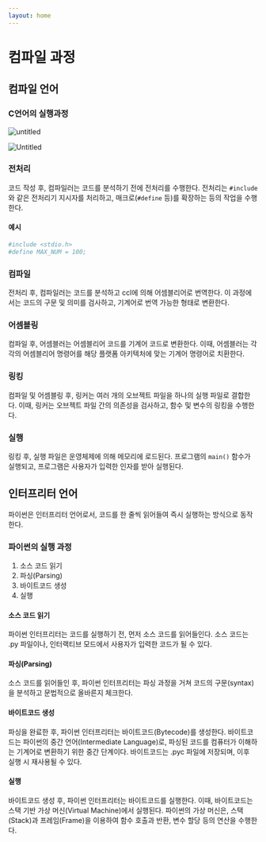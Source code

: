 ```yaml
---
layout: home
---
```


# 컴파일 과정

## 컴파일 언어

### C언어의 실행과정

![untitled](https://user-images.githubusercontent.com/53002135/233057208-6201a9e1-0f1e-4235-a78b-7b2e6363f18f.png)

![Untitled](https://user-images.githubusercontent.com/53002135/233057381-6d04a8c1-bad2-4f1a-8529-659a334749df.png)

### 전처리

코드 작성 후, 컴파일러는 코드를 분석하기 전에 전처리를 수행한다. 전처리는 `#include`와 같은 전처리기 지시자를 처리하고, 매크로(`#define` 등)를 확장하는 등의 작업을 수행한다.

#### 예시

```bash
#include <stdio.h>
#define MAX_NUM = 100;
```

### 컴파일

전처리 후, 컴파일러는 코드를 분석하고  ccl에 의해 어셈블리어로 번역한다. 이 과정에서는 코드의 구문 및 의미를 검사하고, 기계어로 번역 가능한 형태로 변환한다.

### 어셈블링

컴파일 후, 어셈블러는 어셈블리어 코드를 기계어 코드로 변환한다. 이때, 어셈블러는 각각의 어셈블리어 명령어를 해당 플랫폼 아키텍처에 맞는 기계어 명령어로 치환한다.

### 링킹

컴파일 및 어셈블링 후, 링커는 여러 개의 오브젝트 파일을 하나의 실행 파일로 결합한다. 이때, 링커는 오브젝트 파일 간의 의존성을 검사하고, 함수 및 변수의 링킹을 수행한다.

### 실행

링킹 후, 실행 파일은 운영체제에 의해 메모리에 로드된다. 프로그램의 `main()` 함수가 실행되고, 프로그램은 사용자가 입력한 인자를 받아 실행된다.

## 인터프리터 언어

파이썬은 인터프리터 언어로서, 코드를 한 줄씩 읽어들여 즉시 실행하는 방식으로 동작한다. 

### 파이썬의 실행 과정

1. 소스 코드 읽기
2. 파싱(Parsing)
3. 바이트코드 생성
4. 실행

#### 소스 코드 읽기

파이썬 인터프리터는 코드를 실행하기 전, 먼저 소스 코드를 읽어들인다. 소스 코드는 .py 파일이나, 인터랙티브 모드에서 사용자가 입력한 코드가 될 수 있다.

#### 파싱(Parsing)

소스 코드를 읽어들인 후, 파이썬 인터프리터는 파싱 과정을 거쳐 코드의 구문(syntax)을 분석하고 문법적으로 올바른지 체크한다. 

#### 바이트코드 생성

파싱을 완료한 후, 파이썬 인터프리터는 바이트코드(Bytecode)를 생성한다. 바이트코드는 파이썬의 중간 언어(Intermediate Language)로, 파싱된 코드를 컴퓨터가 이해하는 기계어로 변환하기 위한 중간 단계이다. 바이트코드는 .pyc 파일에 저장되며, 이후 실행 시 재사용될 수 있다.

#### 실행

바이트코드 생성 후, 파이썬 인터프리터는 바이트코드를 실행한다. 이때, 바이트코드는 스택 기반 가상 머신(Virtual Machine)에서  실행된다. 파이썬의 가상 머신은, 스택(Stack)과 프레임(Frame)을 이용하여 함수 호출과 반환, 변수 할당 등의 연산을 수행한다.